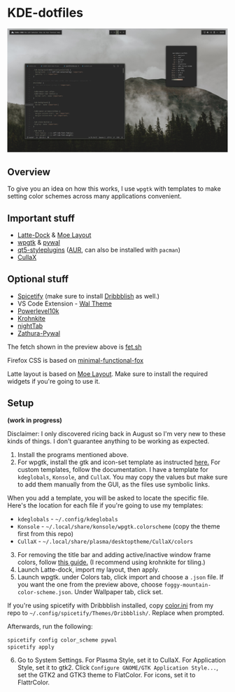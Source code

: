 # KDE-dotfiles

![Preview](https://raw.githubusercontent.com/ComplexPlatform/KDE-dotfiles/master/foggy-mountain-preview.png)

## Overview

To give you an idea on how this works, I use `wpgtk` with templates to make setting color schemes across many applications convenient.

## Important stuff

 - [Latte-Dock](https://github.com/KDE/latte-dock) & [Moe Layout](https://store.kde.org/p/1373008/)
 - [wpgtk](https://github.com/deviantfero/wpgtk) & [pywal](https://github.com/dylanaraps/pywal)
 - [qt5-styleplugins](https://github.com/qt/qtstyleplugins) ([AUR](https://aur.archlinux.org/packages/qt5-styleplugins/), can also be installed with `pacman`) 
 - [CullaX](https://www.opendesktop.org/p/1278039/)

## Optional stuff
 - [Spicetify](https://github.com/khanhas/Spicetify) (make sure to install [Dribbblish](https://github.com/morpheusthewhite/spicetify-themes/tree/master/Dribbblish) as well.)
 - VS Code Extension - [Wal Theme](https://marketplace.visualstudio.com/items?itemName=dlasagno.wal-theme)
 - [Powerlevel10k](https://github.com/romkatv/powerlevel10k)
 - [Krohnkite](https://store.kde.org/p/1281790/)
 - [nightTab](https://addons.mozilla.org/en-GB/firefox/addon/nighttab/)
 - [Zathura-Pywal](https://github.com/GideonWolfe/Zathura-Pywal)

The fetch shown in the preview above is [fet.sh](https://github.com/6gk/fet.sh)

Firefox CSS is based on [minimal-functional-fox](https://github.com/mut-ex/minimal-functional-fox)

Latte layout is based on [Moe Layout](https://store.kde.org/p/1373008/). Make sure to install the required widgets if you're going to use it.

## Setup
**(work in progress)**

Disclaimer: I only discovered ricing back in August so I'm very new to these kinds of things. I don't guarantee anything to be working as expected.

 1. Install the programs mentioned above.
 2. For wpgtk, install the gtk and icon-set template as instructed [here.](https://github.com/deviantfero/wpgtk/wiki/Installation#default-templates) For custom templates, follow the documentation. I have a template for `kdeglobals`, `Konsole`, and `CullaX`. You may copy the values but make sure to add them manually from the GUI, as the files use symbolic links.
 
When you add a template, you will be asked to locate the specific file. Here's the location for each file if you're going to use my templates:

 - `kdeglobals` - `~/.config/kdeglobals`
 - `Konsole` - `~/.local/share/konsole/wpgtk.colorscheme` (copy the theme first from this repo)
 - `CullaX` - `~/.local/share/plasma/desktoptheme/CullaX/colors`

 3. For removing the title bar and adding active/inactive window frame colors, follow [this guide.](https://github.com/waltereikrem/KWin-TilingGuide/) (I recommend using krohnkite for tiling.)
 4. Launch Latte-dock, import my layout, then apply.
 5. Launch wpgtk. under Colors tab, click import and choose a `.json` file. If you want the one from the preview above, choose `foggy-mountain-color-scheme.json`. Under Wallpaper tab, click set.

If you're using spicetify with Dribbblish installed, copy [color.ini](https://github.com/ComplexPlatform/KDE-dotfiles/blob/master/.config/spicetify/Themes/Dribbblish/color.ini) from my repo to `~/.config/spicetify/Themes/Dribbblish/`. Replace when prompted.

Afterwards, run the following: 
```
spicetify config color_scheme pywal
spicetify apply
```

 6. Go to System Settings. For Plasma Style, set it to CullaX. For Application Style, set it to gtk2. Click `Configure GNOME/GTK Application Style...`, set the GTK2 and GTK3 theme to FlatColor. For icons, set it to FlattrColor.
